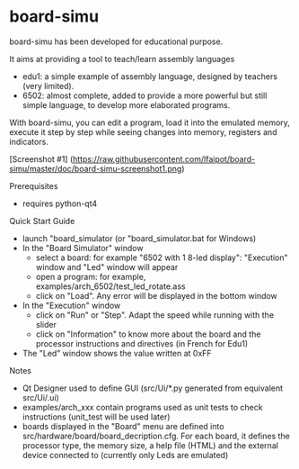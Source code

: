 # board-simu

board-simu has been developed for educational purpose.

It aims at providing a tool to teach/learn assembly languages
* edu1: a simple example of assembly language, designed by teachers (very limited).
* 6502: almost complete, added to provide a more powerful but still simple language, to develop more elaborated programs.

With board-simu, you can edit a program, load it into the emulated memory, execute it step by step while seeing changes into memory, registers and indicators.

[Screenshot #1] (https://raw.githubusercontent.com/lfaipot/board-simu/master/doc/board-simu-screenshot1.png)

Prerequisites
* requires python-qt4

Quick Start Guide
* launch "board_simulator (or "board_simulator.bat for Windows)
* In the "Board Simulator" window
    * select a board: for example "6502 with 1 8-led display": "Execution" window and "Led" window will appear
    * open a program: for example, examples/arch_6502/test_led_rotate.ass
    * click on "Load". Any error will be displayed in the bottom window
* In the "Execution" window
    * click on "Run" or "Step". Adapt the speed while running with the slider
    * click on "Information" to know more about the board and the processor instructions and directives (in French for Edu1)
* The "Led" window shows the value written at 0xFF

Notes
* Qt Designer used to define GUI (src/Ui/*.py generated from equivalent src/Ui/.ui)
* examples/arch_xxx contain programs used as unit tests to check instructions (unit_test will be used later)
* boards displayed in the "Board" menu are defined into src/hardware/board/board_decription.cfg. For each board, it defines the processor type, the memory size, a help file (HTML) and the external device connected to (currently only Leds are emulated)

